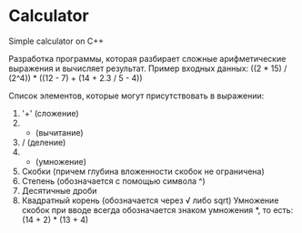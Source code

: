 # Calculator
Simple calculator on C++

Разработка программы, которая разбирает сложные арифметические выражения и вычисляет результат.
Пример входных данных: ((2 * 15) / (2^4)) * ((12 - 7) + (14 + 2.3 / 5 - 4))

Список  элементов, которые могут присутствовать в выражении:
1. '+' (сложение)
2. - (вычитание)
3. / (деление)
4. * (умножение)
5. Скобки (причем глубина вложенности скобок не ограничена)
6. Степень (обозначается с помощью символа ^)
7. Десятичные дроби
8. Квадратный корень (обозначается через √ либо sqrt)
Умножение скобок при вводе всегда обозначается знаком умножения *, то есть: (14 + 2) * (13 + 4)
